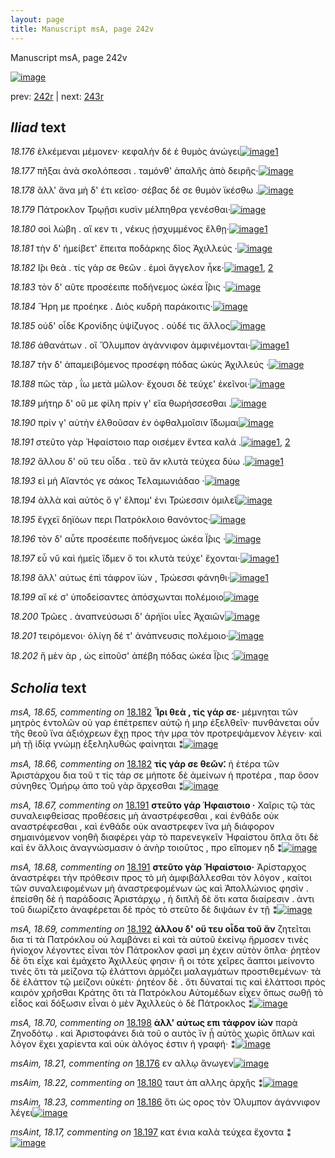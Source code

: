 ```yaml
---
layout: page
title: Manuscript msA, page 242v
---
```


Manuscript msA, page 242v

[![image](http://www.homermultitext.org/iipsrv?OBJ=IIP,1.0&FIF=/project/homer/pyramidal/deepzoom/hmt/vaimg/2017a/VA242VN_0744.tif&WID=100&CVT=JPEG)](http://www.homermultitext.org/ict2/?urn=urn:cite2:hmt:vaimg.2017a:VA242VN_0744)

prev:  [242r](../242r/) | next:  [243r](../243r/)

## *Iliad* text

*18.176* <a id="18.176"/> ἑλκέμεναι μέμονεν· κεφαλὴν δέ ἑ θυμὸς ἀνώγει[![image](http://www.homermultitext.org/iipsrv?OBJ=IIP,1.0&FIF=/project/homer/pyramidal/deepzoom/hmt/vaimg/2017a/VA242VN_0744.tif&RGN=0.464,0.1953,0.446,0.024&WID=1000&CVT=JPEG)](http://www.homermultitext.org/ict2/?urn=urn:cite2:hmt:vaimg.2017a:VA242VN_0744@0.464,0.1953,0.446,0.024)[1](#msAim_18.21)

*18.177* <a id="18.177"/> πῆξαι ἀνὰ σκολόπεσσι . ταμόνθ' ἁπαλῆς ἀπὸ δειρῆς·[![image](http://www.homermultitext.org/iipsrv?OBJ=IIP,1.0&FIF=/project/homer/pyramidal/deepzoom/hmt/vaimg/2017a/VA242VN_0744.tif&RGN=0.457,0.2134,0.462,0.0233&WID=1000&CVT=JPEG)](http://www.homermultitext.org/ict2/?urn=urn:cite2:hmt:vaimg.2017a:VA242VN_0744@0.457,0.2134,0.462,0.0233)

*18.178* <a id="18.178"/> ἂλλ' ἄνα μὴ δ' έτι κεῖσο· σέβας δέ σε θυμὸν ϊκέσθω .[![image](http://www.homermultitext.org/iipsrv?OBJ=IIP,1.0&FIF=/project/homer/pyramidal/deepzoom/hmt/vaimg/2017a/VA242VN_0744.tif&RGN=0.46,0.2314,0.443,0.024&WID=1000&CVT=JPEG)](http://www.homermultitext.org/ict2/?urn=urn:cite2:hmt:vaimg.2017a:VA242VN_0744@0.46,0.2314,0.443,0.024)

*18.179* <a id="18.179"/> Πάτροκλον Τρῳῇσι κυσὶν μέλπηθρα γενέσθαι·[![image](http://www.homermultitext.org/iipsrv?OBJ=IIP,1.0&FIF=/project/homer/pyramidal/deepzoom/hmt/vaimg/2017a/VA242VN_0744.tif&RGN=0.46,0.2524,0.438,0.0233&WID=1000&CVT=JPEG)](http://www.homermultitext.org/ict2/?urn=urn:cite2:hmt:vaimg.2017a:VA242VN_0744@0.46,0.2524,0.438,0.0233)

*18.180* <a id="18.180"/> σοὶ λώβη . αἴ κεν τι , νέκυς ᾐσχυμμένος ἔλθῃ·[![image](http://www.homermultitext.org/iipsrv?OBJ=IIP,1.0&FIF=/project/homer/pyramidal/deepzoom/hmt/vaimg/2017a/VA242VN_0744.tif&RGN=0.473,0.2712,0.423,0.024&WID=1000&CVT=JPEG)](http://www.homermultitext.org/ict2/?urn=urn:cite2:hmt:vaimg.2017a:VA242VN_0744@0.473,0.2712,0.423,0.024)[1](#msAim_18.22)

*18.181* <a id="18.181"/> τὴν δ' ἠμείβετ' ἔπειτα ποδάρκης δῖος Ἀχιλλεύς ·[![image](http://www.homermultitext.org/iipsrv?OBJ=IIP,1.0&FIF=/project/homer/pyramidal/deepzoom/hmt/vaimg/2017a/VA242VN_0744.tif&RGN=0.456,0.2893,0.444,0.024&WID=1000&CVT=JPEG)](http://www.homermultitext.org/ict2/?urn=urn:cite2:hmt:vaimg.2017a:VA242VN_0744@0.456,0.2893,0.444,0.024)

*18.182* <a id="18.182"/> Ι̂ρι θεὰ . τίς γάρ σε θεῶν . ἐμοὶ ἄγγελον ἧκε·[![image](http://www.homermultitext.org/iipsrv?OBJ=IIP,1.0&FIF=/project/homer/pyramidal/deepzoom/hmt/vaimg/2017a/VA242VN_0744.tif&RGN=0.462,0.3095,0.409,0.0225&WID=1000&CVT=JPEG)](http://www.homermultitext.org/ict2/?urn=urn:cite2:hmt:vaimg.2017a:VA242VN_0744@0.462,0.3095,0.409,0.0225)[1](#msA_18.65), [2](#msA_18.66)

*18.183* <a id="18.183"/> τὸν δ' αῦτε προσέειπε ποδήνεμος ὠκέα Ϊ̂ρις ·[![image](http://www.homermultitext.org/iipsrv?OBJ=IIP,1.0&FIF=/project/homer/pyramidal/deepzoom/hmt/vaimg/2017a/VA242VN_0744.tif&RGN=0.467,0.3268,0.429,0.0225&WID=1000&CVT=JPEG)](http://www.homermultitext.org/ict2/?urn=urn:cite2:hmt:vaimg.2017a:VA242VN_0744@0.467,0.3268,0.429,0.0225)

*18.184* <a id="18.184"/> Ἥρη με προέηκε . Διὸς κυδρὴ παράκοιτις·[![image](http://www.homermultitext.org/iipsrv?OBJ=IIP,1.0&FIF=/project/homer/pyramidal/deepzoom/hmt/vaimg/2017a/VA242VN_0744.tif&RGN=0.461,0.3464,0.415,0.0233&WID=1000&CVT=JPEG)](http://www.homermultitext.org/ict2/?urn=urn:cite2:hmt:vaimg.2017a:VA242VN_0744@0.461,0.3464,0.415,0.0233)

*18.185* <a id="18.185"/> οὐδ' οἶδε Κρονίδης ὑψίζυγος . οὐδέ τις ἄλλος[![image](http://www.homermultitext.org/iipsrv?OBJ=IIP,1.0&FIF=/project/homer/pyramidal/deepzoom/hmt/vaimg/2017a/VA242VN_0744.tif&RGN=0.47,0.3666,0.415,0.0203&WID=1000&CVT=JPEG)](http://www.homermultitext.org/ict2/?urn=urn:cite2:hmt:vaimg.2017a:VA242VN_0744@0.47,0.3666,0.415,0.0203)

*18.186* <a id="18.186"/> ἀθανάτων . οἳ Ὄλυμπον ἀγάννιφον ἀμφινέμονται·[![image](http://www.homermultitext.org/iipsrv?OBJ=IIP,1.0&FIF=/project/homer/pyramidal/deepzoom/hmt/vaimg/2017a/VA242VN_0744.tif&RGN=0.478,0.3854,0.441,0.0218&WID=1000&CVT=JPEG)](http://www.homermultitext.org/ict2/?urn=urn:cite2:hmt:vaimg.2017a:VA242VN_0744@0.478,0.3854,0.441,0.0218)[1](#msAim_18.23)

*18.187* <a id="18.187"/> τὴν δ' ἀπαμειβόμενος προσέφη πόδας ὠκὺς Ἀχιλλεύς ·[![image](http://www.homermultitext.org/iipsrv?OBJ=IIP,1.0&FIF=/project/homer/pyramidal/deepzoom/hmt/vaimg/2017a/VA242VN_0744.tif&RGN=0.478,0.4042,0.442,0.0248&WID=1000&CVT=JPEG)](http://www.homermultitext.org/ict2/?urn=urn:cite2:hmt:vaimg.2017a:VA242VN_0744@0.478,0.4042,0.442,0.0248)

*18.188* <a id="18.188"/> πῶς τὰρ , ΐω μετὰ μῶλον· ἔχουσι δὲ τεύχε' ἐκεῖνοι·[![image](http://www.homermultitext.org/iipsrv?OBJ=IIP,1.0&FIF=/project/homer/pyramidal/deepzoom/hmt/vaimg/2017a/VA242VN_0744.tif&RGN=0.457,0.4237,0.446,0.0218&WID=1000&CVT=JPEG)](http://www.homermultitext.org/ict2/?urn=urn:cite2:hmt:vaimg.2017a:VA242VN_0744@0.457,0.4237,0.446,0.0218)

*18.189* <a id="18.189"/> μήτηρ δ' οὔ με φίλη πρίν γ' εἴα θωρήσσεσθαι .[![image](http://www.homermultitext.org/iipsrv?OBJ=IIP,1.0&FIF=/project/homer/pyramidal/deepzoom/hmt/vaimg/2017a/VA242VN_0744.tif&RGN=0.463,0.4425,0.426,0.0248&WID=1000&CVT=JPEG)](http://www.homermultitext.org/ict2/?urn=urn:cite2:hmt:vaimg.2017a:VA242VN_0744@0.463,0.4425,0.426,0.0248)

*18.190* <a id="18.190"/> πρίν γ' αὐτὴν ἐλθοῦσαν ἐν ὀφθαλμοῖσιν ἴ̈δωμαι[![image](http://www.homermultitext.org/iipsrv?OBJ=IIP,1.0&FIF=/project/homer/pyramidal/deepzoom/hmt/vaimg/2017a/VA242VN_0744.tif&RGN=0.48,0.4621,0.429,0.0248&WID=1000&CVT=JPEG)](http://www.homermultitext.org/ict2/?urn=urn:cite2:hmt:vaimg.2017a:VA242VN_0744@0.48,0.4621,0.429,0.0248)

*18.191* <a id="18.191"/> στεῦτο γὰρ Ἡφαίστοιο παρ οισέμεν ἔντεα καλά .[![image](http://www.homermultitext.org/iipsrv?OBJ=IIP,1.0&FIF=/project/homer/pyramidal/deepzoom/hmt/vaimg/2017a/VA242VN_0744.tif&RGN=0.482,0.4831,0.426,0.0225&WID=1000&CVT=JPEG)](http://www.homermultitext.org/ict2/?urn=urn:cite2:hmt:vaimg.2017a:VA242VN_0744@0.482,0.4831,0.426,0.0225)[1](#msA_18.68), [2](#msA_18.67)

*18.192* <a id="18.192"/> ἄλλου δ' οὔ τευ οἶδα . τεῦ ἂν κλυτὰ τεύχεα δύω .[![image](http://www.homermultitext.org/iipsrv?OBJ=IIP,1.0&FIF=/project/homer/pyramidal/deepzoom/hmt/vaimg/2017a/VA242VN_0744.tif&RGN=0.476,0.5011,0.433,0.0218&WID=1000&CVT=JPEG)](http://www.homermultitext.org/ict2/?urn=urn:cite2:hmt:vaimg.2017a:VA242VN_0744@0.476,0.5011,0.433,0.0218)[1](#msA_18.69)

*18.193* <a id="18.193"/> εἰ μὴ Αἴαντός γε σάκος Τελαμωνιάδαο ·[![image](http://www.homermultitext.org/iipsrv?OBJ=IIP,1.0&FIF=/project/homer/pyramidal/deepzoom/hmt/vaimg/2017a/VA242VN_0744.tif&RGN=0.471,0.5207,0.403,0.0225&WID=1000&CVT=JPEG)](http://www.homermultitext.org/ict2/?urn=urn:cite2:hmt:vaimg.2017a:VA242VN_0744@0.471,0.5207,0.403,0.0225)

*18.194* <a id="18.194"/> ἀλλὰ καὶ αὐτὸς ὅ γ' ἔλπομ' ἐνι Τρώεσσιν ὁμιλεῖ[![image](http://www.homermultitext.org/iipsrv?OBJ=IIP,1.0&FIF=/project/homer/pyramidal/deepzoom/hmt/vaimg/2017a/VA242VN_0744.tif&RGN=0.48,0.5394,0.41,0.0225&WID=1000&CVT=JPEG)](http://www.homermultitext.org/ict2/?urn=urn:cite2:hmt:vaimg.2017a:VA242VN_0744@0.48,0.5394,0.41,0.0225)

*18.195* <a id="18.195"/> ἔγχεϊ δηϊόων περι Πατρόκλοιο θανόντος·[![image](http://www.homermultitext.org/iipsrv?OBJ=IIP,1.0&FIF=/project/homer/pyramidal/deepzoom/hmt/vaimg/2017a/VA242VN_0744.tif&RGN=0.475,0.5552,0.409,0.0255&WID=1000&CVT=JPEG)](http://www.homermultitext.org/ict2/?urn=urn:cite2:hmt:vaimg.2017a:VA242VN_0744@0.475,0.5552,0.409,0.0255)

*18.196* <a id="18.196"/> τὸν δ' αὖτε προσέειπε ποδήνεμος ὠκέα Ϊ̂ρις ·[![image](http://www.homermultitext.org/iipsrv?OBJ=IIP,1.0&FIF=/project/homer/pyramidal/deepzoom/hmt/vaimg/2017a/VA242VN_0744.tif&RGN=0.481,0.5755,0.437,0.0218&WID=1000&CVT=JPEG)](http://www.homermultitext.org/ict2/?urn=urn:cite2:hmt:vaimg.2017a:VA242VN_0744@0.481,0.5755,0.437,0.0218)

*18.197* <a id="18.197"/> εὖ νῠ καὶ ἡμεῖς ἴ̈δμεν ὅ τοι κλυτὰ τεύχε' ἔχονται·[![image](http://www.homermultitext.org/iipsrv?OBJ=IIP,1.0&FIF=/project/homer/pyramidal/deepzoom/hmt/vaimg/2017a/VA242VN_0744.tif&RGN=0.486,0.5928,0.429,0.0233&WID=1000&CVT=JPEG)](http://www.homermultitext.org/ict2/?urn=urn:cite2:hmt:vaimg.2017a:VA242VN_0744@0.486,0.5928,0.429,0.0233)[1](#msAint_18.17)

*18.198* <a id="18.198"/> ἂλλ' αύτως ἐπὶ τάφρον ϊὼν , Τρώεσσι φάνηθι·[![image](http://www.homermultitext.org/iipsrv?OBJ=IIP,1.0&FIF=/project/homer/pyramidal/deepzoom/hmt/vaimg/2017a/VA242VN_0744.tif&RGN=0.489,0.6093,0.411,0.0248&WID=1000&CVT=JPEG)](http://www.homermultitext.org/ict2/?urn=urn:cite2:hmt:vaimg.2017a:VA242VN_0744@0.489,0.6093,0.411,0.0248)[1](#msA_18.70)

*18.199* <a id="18.199"/> αἴ κέ σ' ὑποδείσαντες ἀπόσχωνται πολέμοιο[![image](http://www.homermultitext.org/iipsrv?OBJ=IIP,1.0&FIF=/project/homer/pyramidal/deepzoom/hmt/vaimg/2017a/VA242VN_0744.tif&RGN=0.483,0.6304,0.407,0.0233&WID=1000&CVT=JPEG)](http://www.homermultitext.org/ict2/?urn=urn:cite2:hmt:vaimg.2017a:VA242VN_0744@0.483,0.6304,0.407,0.0233)

*18.200* <a id="18.200"/> Τρῶες . ἀναπνεύσωσι δ' ἀρήϊοι υἷες Ἀχαιῶν[![image](http://www.homermultitext.org/iipsrv?OBJ=IIP,1.0&FIF=/project/homer/pyramidal/deepzoom/hmt/vaimg/2017a/VA242VN_0744.tif&RGN=0.474,0.6506,0.402,0.021&WID=1000&CVT=JPEG)](http://www.homermultitext.org/ict2/?urn=urn:cite2:hmt:vaimg.2017a:VA242VN_0744@0.474,0.6506,0.402,0.021)

*18.201* <a id="18.201"/> τειρόμενοι· ὀλίγη δέ τ' ἀνάπνευσις πολέμοιο·[![image](http://www.homermultitext.org/iipsrv?OBJ=IIP,1.0&FIF=/project/homer/pyramidal/deepzoom/hmt/vaimg/2017a/VA242VN_0744.tif&RGN=0.48,0.6672,0.411,0.024&WID=1000&CVT=JPEG)](http://www.homermultitext.org/ict2/?urn=urn:cite2:hmt:vaimg.2017a:VA242VN_0744@0.48,0.6672,0.411,0.024)

*18.202* <a id="18.202"/> ἥ μὲν ὰρ , ὡς εἰποῦσ' ἀπέβη πόδας ὠκέα Ϊ̂ρις ⁚[![image](http://www.homermultitext.org/iipsrv?OBJ=IIP,1.0&FIF=/project/homer/pyramidal/deepzoom/hmt/vaimg/2017a/VA242VN_0744.tif&RGN=0.481,0.6875,0.425,0.0255&WID=1000&CVT=JPEG)](http://www.homermultitext.org/ict2/?urn=urn:cite2:hmt:vaimg.2017a:VA242VN_0744@0.481,0.6875,0.425,0.0255)

## *Scholia* text

*msA, 18.65, commenting on* [18.182](#18.182)  <a id="msA_18.65"/> **Ἶρι θεὰ , τίς γάρ σε·** μέμνηται τῶν μητρὸς ἐντολῶν οὐ γαρ ἐπέτρεπεν αὐτῷ ἡ μηρ ἐξελθεῖν· πυνθάνεται οὖν τῆς θεοῦ ἵνα ἀξιόχρεων ἔχῃ προς τὴν μρα τὸν προτρεψάμενον λέγειν· καὶ μὴ τῇ ἰδίᾳ γνώμῃ ἐξεληλυθὼς φαίνηται ⁑[![image](http://www.homermultitext.org/iipsrv?OBJ=IIP,1.0&FIF=/project/homer/pyramidal/deepzoom/hmt/vaimg/2017a/VA242VN_0744.tif&RGN=0.232,0.0962,0.681,0.0443&WID=1000&CVT=JPEG)](http://www.homermultitext.org/ict2/?urn=urn:cite2:hmt:vaimg.2017a:VA242VN_0744@0.232,0.0962,0.681,0.0443)

*msA, 18.66, commenting on* [18.182](#18.182)  <a id="msA_18.66"/> **τίς γάρ σε θεῶν⁚** ἡ ἑτέρα τῶν Ἀριστάρχου δια τοῦ τ τίς τάρ σε μήποτε δὲ ἀμείνων ἡ προτέρα , παρ ὅσον σύνηθες Ὁμήρῳ ἀπο τοῦ γὰρ ἄρχεσθαι ⁑[![image](http://www.homermultitext.org/iipsrv?OBJ=IIP,1.0&FIF=/project/homer/pyramidal/deepzoom/hmt/vaimg/2017a/VA242VN_0744.tif&RGN=0.248,0.1292,0.665,0.0436&WID=1000&CVT=JPEG)](http://www.homermultitext.org/ict2/?urn=urn:cite2:hmt:vaimg.2017a:VA242VN_0744@0.248,0.1292,0.665,0.0436)

*msA, 18.67, commenting on* [18.191](#18.191)  <a id="msA_18.67"/> **στεῦτο γάρ Ἡφαιστοιο ·** Χαῖρις τῷ τὰς συναλειφθείσας προθέσεις μὴ ἀναστρέφεσθαι , καὶ ἐνθάδε οὐκ αναστρέφεσθαι , καὶ ἐνθάδε οὐκ αναστρεφεν ἵνα μὴ διάφορον σημαινόμενον νοηθῆ διαφέρει γὰρ τὸ παρενεγκεῖν Ἡφαίστου ὅπλα ὅτι δὲ καὶ ἐν ἄλλοις ἀναγνώσμασιν ὁ ἀνὴρ τοιοῦτος , προ εἴπομεν ηδ ⁑[![image](http://www.homermultitext.org/iipsrv?OBJ=IIP,1.0&FIF=/project/homer/pyramidal/deepzoom/hmt/vaimg/2017a/VA242VN_0744.tif&RGN=0.237,0.3952,0.235,0.1112&WID=1000&CVT=JPEG)](http://www.homermultitext.org/ict2/?urn=urn:cite2:hmt:vaimg.2017a:VA242VN_0744@0.237,0.3952,0.235,0.1112)

*msA, 18.68, commenting on* [18.191](#18.191)  <a id="msA_18.68"/> **στεῦτο γὰρ Ἡφαίστοιο·** Ἀρίσταρχος ἀναστρέφει τὴν πρόθεσιν προς τὸ μὴ ἀμφιβάλλεσθαι τὸν λόγον , καίτοι τῶν συναλειφομένων μὴ ἀναστρεφομένων ὡς καὶ Ἀπολλώνιος φησὶν . ἐπείσθη δὲ ἡ παράδοσις Ἀριστάρχῳ , ἡ διπλῆ δὲ ὅτι κατα διαίρεσιν . ἀντι τοῦ διωρίζετο ἀναφέρεται δὲ πρὸς τὸ στεῦτο δὲ διψάων ἐν τῇ ⁑[![image](http://www.homermultitext.org/iipsrv?OBJ=IIP,1.0&FIF=/project/homer/pyramidal/deepzoom/hmt/vaimg/2017a/VA242VN_0744.tif&RGN=0.242,0.4989,0.219,0.1157&WID=1000&CVT=JPEG)](http://www.homermultitext.org/ict2/?urn=urn:cite2:hmt:vaimg.2017a:VA242VN_0744@0.242,0.4989,0.219,0.1157)

*msA, 18.69, commenting on* [18.192](#18.192)  <a id="msA_18.69"/> **ἀλλου δ' οὔ τευ οἶδα τοῦ ἂν** ζητεῖται δια τί τὰ Πατρόκλου οὐ λαμβάνει εἰ καὶ τὰ αὐτοῦ ἑκείνῳ ἥρμοσεν τινὲς ἡνίοχον λέγοντες εἶναι τὸν Πάτροκλον φασὶ μη έχειν αὐτὸν ὅπλα· ῥητέον δὲ ὅτι εἶχε καὶ ἐμάχετο Ἀχιλλεὺς φησιν· ἥ οι τότε χεῖρες ἄαπτοι μείνοντο τινὲς ὅτι τὰ μείζονα τῷ ἐλάττονι ἁρμόζει μαλαγμάτων προστιθεμένων· τὰ δὲ ἐλάττον τῷ μείζονι οὐκέτι· ῥητέον δὲ . ὅτι δύναταί τις καὶ ἐλάττοσι πρὸς καιρὸν χρῆσθαι Κράτης ὅτι τὰ Πατρόκλου Αὐτομέδων εἶχεν ὅπως σωθῇ τὸ εἶδος καὶ δόξωσιν εἶναι ὁ μὲν Ἀχιλλεὺς ὁ δὲ Πάτροκλος ⁑[![image](http://www.homermultitext.org/iipsrv?OBJ=IIP,1.0&FIF=/project/homer/pyramidal/deepzoom/hmt/vaimg/2017a/VA242VN_0744.tif&RGN=0.236,0.6041,0.663,0.1473&WID=1000&CVT=JPEG)](http://www.homermultitext.org/ict2/?urn=urn:cite2:hmt:vaimg.2017a:VA242VN_0744@0.236,0.6041,0.663,0.1473)

*msA, 18.70, commenting on* [18.198](#18.198)  <a id="msA_18.70"/> **ἀλλ' αύτως επι τάφρον ἰὼν** παρὰ Ζηνοδότῳ . καὶ Ἀριστοφάνει διὰ τοῦ ο αυτὸς ἵν ᾖ αὐτὸς χωρὶς ὅπλων καὶ λόγον ἔχει χαρίεντα καὶ οὐκ ἀλόγος ἐστιν ἡ γραφή· ⁑[![image](http://www.homermultitext.org/iipsrv?OBJ=IIP,1.0&FIF=/project/homer/pyramidal/deepzoom/hmt/vaimg/2017a/VA242VN_0744.tif&RGN=0.238,0.7325,0.677,0.0353&WID=1000&CVT=JPEG)](http://www.homermultitext.org/ict2/?urn=urn:cite2:hmt:vaimg.2017a:VA242VN_0744@0.238,0.7325,0.677,0.0353)

*msAim, 18.21, commenting on* [18.176](#18.176)  <a id="msAim_18.21"/> εν αλλῳ ἄνωγεν[![image](http://www.homermultitext.org/iipsrv?OBJ=IIP,1.0&FIF=/project/homer/pyramidal/deepzoom/hmt/vaimg/2017a/VA242VN_0744.tif&RGN=0.408,0.2014,0.062,0.0188&WID=1000&CVT=JPEG)](http://www.homermultitext.org/ict2/?urn=urn:cite2:hmt:vaimg.2017a:VA242VN_0744@0.408,0.2014,0.062,0.0188)

*msAim, 18.22, commenting on* [18.180](#18.180)  <a id="msAim_18.22"/> ταυτ ἀπ αλλης ἀρχῆς ⁑[![image](http://www.homermultitext.org/iipsrv?OBJ=IIP,1.0&FIF=/project/homer/pyramidal/deepzoom/hmt/vaimg/2017a/VA242VN_0744.tif&RGN=0.408,0.2795,0.064,0.0481&WID=1000&CVT=JPEG)](http://www.homermultitext.org/ict2/?urn=urn:cite2:hmt:vaimg.2017a:VA242VN_0744@0.408,0.2795,0.064,0.0481)

*msAim, 18.23, commenting on* [18.186](#18.186)  <a id="msAim_18.23"/> ὅτι ὡς ορος τὸν Όλυμπον ἀγάννιφον λέγει[![image](http://www.homermultitext.org/iipsrv?OBJ=IIP,1.0&FIF=/project/homer/pyramidal/deepzoom/hmt/vaimg/2017a/VA242VN_0744.tif&RGN=0.389,0.3847,0.089,0.024&WID=1000&CVT=JPEG)](http://www.homermultitext.org/ict2/?urn=urn:cite2:hmt:vaimg.2017a:VA242VN_0744@0.389,0.3847,0.089,0.024)

*msAint, 18.17, commenting on* [18.197](#18.197)  <a id="msAint_18.17"/> κατ ένια καλὰ τεύχεα ἔχοντα ⁑[![image](http://www.homermultitext.org/iipsrv?OBJ=IIP,1.0&FIF=/project/homer/pyramidal/deepzoom/hmt/vaimg/2017a/VA242VN_0744.tif&RGN=0.901,0.589,0.039,0.0526&WID=1000&CVT=JPEG)](http://www.homermultitext.org/ict2/?urn=urn:cite2:hmt:vaimg.2017a:VA242VN_0744@0.901,0.589,0.039,0.0526)